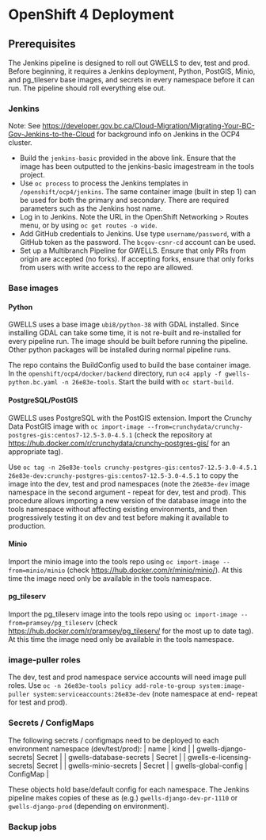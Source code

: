 # OpenShift 4 Deployment

## Prerequisites

The Jenkins pipeline is designed to roll out GWELLS to dev, test and prod.  Before beginning, it requires a Jenkins deployment,
Python, PostGIS, Minio, and pg_tileserv base images, and secrets in every namespace before it can run. The pipeline should roll everything else out.


### Jenkins
Note: See https://developer.gov.bc.ca/Cloud-Migration/Migrating-Your-BC-Gov-Jenkins-to-the-Cloud for background info on Jenkins in the OCP4 cluster.

* Build the `jenkins-basic` provided in the above link. Ensure that the image has been outputted to the jenkins-basic imagestream in the tools project.
* Use `oc process` to process the Jenkins templates in `/openshift/ocp4/jenkins`. The same container image (built in step 1) can be used for both the primary and secondary. There are required parameters such as the Jenkins host name.
* Log in to Jenkins.  Note the URL in the OpenShift Networking > Routes menu, or by using `oc get routes -o wide`.
* Add GitHub credentials to Jenkins. Use type `username/password`, with a GitHub token as the password.  The `bcgov-csnr-cd` account can be used.
* Set up a Multibranch Pipeline for GWELLS. Ensure that only PRs from origin are accepted (no forks).  If accepting forks, ensure that only forks from
users with write access to the repo are allowed.

### Base images

#### Python

GWELLS uses a base image `ubi8/python-38` with GDAL installed.  Since installing GDAL can take some time, it is not re-built and re-installed for every
pipeline run.  The image should be built before running the pipeline. Other python packages will be installed during normal pipeline runs.

The repo contains the BuildConfig used to build the base container image.  In the `openshift/ocp4/docker/backend` directory, run `oc4 apply -f gwells-python.bc.yaml -n 26e83e-tools`. Start the build with `oc start-build`.

#### PostgreSQL/PostGIS

GWELLS uses PostgreSQL with the PostGIS extension. Import the Crunchy Data PostGIS image with `oc import-image --from=crunchydata/crunchy-postgres-gis:centos7-12.5-3.0-4.5.1` (check the repository at https://hub.docker.com/r/crunchydata/crunchy-postgres-gis/
for an appropriate tag). 

Use `oc tag -n 26e83e-tools crunchy-postgres-gis:centos7-12.5-3.0-4.5.1 26e83e-dev:crunchy-postgres-gis:centos7-12.5-3.0-4.5.1` to copy the image into the dev, test and prod namespaces (note the `26e83e-dev` image namespace in the second argument - repeat for dev, test and prod).  This procedure allows importing a new version of the database image into the tools namespace without affecting existing environments, and then progressively testing it on dev and test before making it available to production. 

#### Minio

Import the minio image into the tools repo using `oc import-image --from=minio/minio` (check https://hub.docker.com/r/minio/minio/). At this time the image need only be available in the tools namespace.

#### pg_tileserv

Import the pg_tileserv image into the tools repo using `oc import-image --from=pramsey/pg_tileserv` (check https://hub.docker.com/r/pramsey/pg_tileserv/ for the most up to date tag). At this time the image need only be available in the tools namespace.

### image-puller roles

The dev, test and prod namespace service accounts will need image pull roles.
Use `oc -n 26e83e-tools policy add-role-to-group system:image-puller system:serviceaccounts:26e83e-dev` (note namespace at end- repeat for test and prod).

### Secrets / ConfigMaps

The following secrets / configmaps need to be deployed to each environment namespace (dev/test/prod):
| name | kind |
| gwells-django-secrets| Secret |
| gwells-database-secrets | Secret |
| gwells-e-licensing-secrets| Secret |
| gwells-minio-secrets | Secret |
| gwells-global-config | ConfigMap |

These objects hold base/default config for each namespace. The Jenkins pipeline makes copies of these as (e.g.) `gwells-django-dev-pr-1110` or `gwells-django-prod` (depending on environment).

### Backup jobs